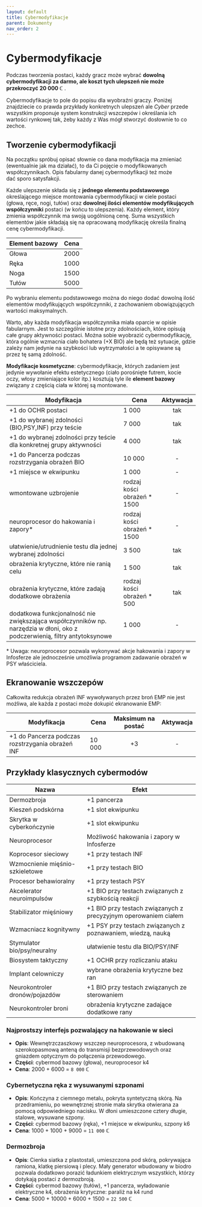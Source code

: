 ```yaml
---
layout: default
title: Cybermodyfikacje
parent: Dokumenty
nav_order: 2
---
```


# Cybermodyfikacje

Podczas tworzenia postaci, każdy gracz może wybrać **dowolną cybermodyfikacji za darmo, ale koszt tych ulepszeń nie może przekroczyć 20 000 ℂ** .

Cybermodyfikacje to pole do popisu dla wyobraźni graczy. Poniżej znajdziecie co prawda przykłady konkretnych ulepszeń ale *Cyber* przede wszystkim proponuje system konstrukcji wszczepów i określania ich wartości rynkowej tak, żeby każdy z Was mógł stworzyć dosłownie to co zechce.

## Tworzenie cybermodyfikacji

Na początku spróbuj opisać słownie co dana modyfikacja ma zmieniać (ewentualnie jak ma działać), to da Ci pojęcie o modyfikowanych współczynnikach. Opis fabularny danej cybermodyfikacji też może dać sporo satysfakcji.

Każde ulepszenie składa się z **jednego elementu podstawowego** określającego miejsce montowania cybermodyfikacji w ciele postaci (głowa, ręce, nogi, tułów) oraz **dowolnej ilości elementów modyfikujących współczynniki** postaci (w końcu to ulepszenia). Każdy element, który zmienia współczynnik ma swoją uogólnioną cenę. Suma wszystkich elementów jakie składają się na opracowaną modyfikację określa finalną cenę cybermodyfikacji.

| Element bazowy | Cena  |
| -------------- | :---: |
| Głowa          | 2000  |
| Ręka           | 1000  |
| Noga           | 1500  |
| Tułów          | 5000  |

Po wybraniu elementu podstawowego można do niego dodać dowolną ilość elementów modyfikujących współczynniki, z zachowaniem obowiązujących wartości maksymalnych.

Warto, aby każda modyfikacja współczynnika miała oparcie w opisie fabularnym. Jest to szczególnie istotne przy zdolnościach, które opisują całe grupy aktywności postaci. Można sobie wyobrazić cybermodyfikację, która ogólnie wzmacnia ciało bohatera (+X BIO) ale będą też sytuacje, gdzie zależy nam jedynie na szybkości lub wytrzymałości a te opisywane są przez tę samą zdolność.

**Modyfikacje kosmetyczne**: cybermodyfikacje, których zadaniem jest jedynie wywołanie efektu estetycznego (ciało porośnięte futrem, kocie oczy, włosy zmieniające kolor itp.) kosztują tyle ile **element bazowy** związany z częścią ciała w której są montowane.

| Modyfikacja                                                                                                               | Cena                        | Aktywacja |
| ------------------------------------------------------------------------------------------------------------------------- | --------------------------- | :-------: |
| +1 do OCHR postaci                                                                                                        | 1 000                       |    tak    |
| +1 do wybranej zdolności (BIO,PSY,INF) przy teście                                                                        | 7 000                       |    tak    |
| +1 do wybranej zdolności przy teście dla konkretnej grupy aktywności                                                      | 4 000                       |    tak    |
| +1 do Pancerza podczas rozstrzygania obrażeń BIO                                                                          | 10 000                      |     -     |
| +1 miejsce w ekwipunku                                                                                                    | 1 000                       |     -     |
| wmontowane uzbrojenie                                                                                                     | rodzaj kości obrażeń * 1500 |     -     |
| neuroprocesor do hakowania i zapory\*                                                                                     | rodzaj kości obrażeń * 1500 |     -     |
| ułatwienie/utrudnienie testu dla jednej wybranej zdolności                                                                | 3 500                       |    tak    |
| obrażenia krytyczne, które nie ranią celu                                                                                 | 1 500                       |    tak    |
| obrażenia krytyczne, które zadają dodatkowe obrażenia                                                                     | rodzaj kości obrażeń * 500  |    tak    |
| dodatkowa funkcjonalność nie zwiększająca współczynników np. narzędzia w dłoni, oko z podczerwienią, filtry antytoksynowe | 1 000                       |     -     |

\* Uwaga: neuroprocesor pozwala wykonywać akcje hakowania i zapory w Infosferze ale jednocześnie umożliwia programom zadawanie obrażeń w PSY właściciela.

## Ekranowanie wszczepów

Całkowita redukcja obrażeń INF wywoływanych przez broń EMP nie jest możliwa, ale każda z postaci może dokupić ekranowanie EMP:

| Modyfikacja                                      | Cena   | Maksimum na postać | Aktywacja |
| ------------------------------------------------ | ------ | :----------------: | :-------: |
| +1 do Pancerza podczas rozstrzygania obrażeń INF | 10 000 |         +3         |     -     |

## Przykłady klasycznych cybermodów

| Nazwa                           | Efekt                                                            |
| ------------------------------- | ---------------------------------------------------------------- |
| Dermozbroja                     | +1 pancerza                                                      |
| Kieszeń podskórna               | +1 slot ekwipunku                                                |
| Skrytka w cyberkończynie        | +1 slot ekwipunku                                                |
| Neuroprocesor                   | Możliwość hakowania i zapory w Infosferze                        |
| Koprocesor sieciowy             | +1  przy testach INF                                             |
| Wzmocnienie mięśnio-szkieletowe | +1 przy testach BIO                                              |
| Procesor behawioralny           | +1  przy testach PSY                                             |
| Akcelerator neuroimpulsów       | +1  BIO przy testach związanych z szybkością reakcji             |
| Stabilizator mięśniowy          | +1  BIO przy testach związanych z precyzyjnym operowaniem ciałem |
| Wzmacniacz kognitywny           | +1  PSY przy testach związanych z poznawaniem, wiedzą, nauką     |
| Stymulator bio/psy/neuralny     | ułatwienie testu dla BIO/PSY/INF                                 |
| Biosystem taktyczny             | +1  OCHR przy rozliczaniu ataku                                  |
| Implant celowniczy              | wybrane obrażenia krytyczne bez ran                              |
| Neurokontroler dronów/pojazdów  | +1 BIO przy testach związanych ze sterowaniem                    |
| Neurokontroler broni            | obrażenia krytyczne zadające dodatkowe rany                      |


### Najprostszy interfejs pozwalający na hakowanie w sieci

- **Opis**: Wewnętrzczaszkowy wszczep neuroprocesora, z wbudowaną szerokopasmową anteną do transmisji bezprzewodowych oraz gniazdem optycznym do połączenia przewodowego.
- **Części**: cybermod bazowy (głowa), neuroprocesor k4
- **Cena**: 2000 + 6000 = `8 000` ℂ

### Cybernetyczna ręka z wysuwanymi szponami

- **Opis**: Kończyna z ciemnego metalu, pokryta syntetyczną skórą. Na przedramieniu, po wewnętrznej stronie mała skrytka otwierana za pomocą odpowiedniego nacisku. W dłoni umieszczone cztery długie, stalowe, wysuwane szpony.
- **Części**: cybermod bazowy (ręka), +1 miejsce w ekwipunku, szpony k6
- **Cena**: 1000 + 1000 + 9000 = `11 000` ℂ

### Dermozbroja

- **Opis**: Cienka siatka z plastostali, umieszczona pod skórą, pokrywająca ramiona, klatkę piersiową i plecy. Mały generator wbudowany w biodro pozwala dodatkowo porazić ładunkiem elektrycznym wszystkich, którzy dotykają postaci z dermozbroją.
- **Części**: cybermod bazowy (tułów), +1 pancerza, wyładowanie elektryczne k4, obrażenia krytyczne: paraliż na k4 rund
- **Cena**: 5000 + 10000 + 6000 + 1500 = `22 500` ℂ